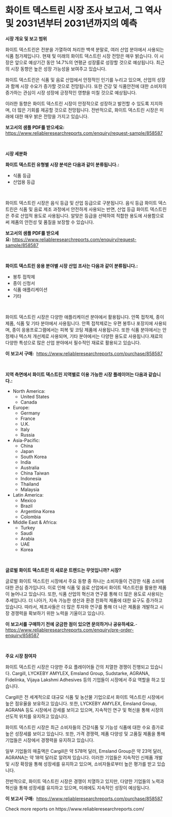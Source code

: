 <p><h1>화이트 덱스트린 시장 조사 보고서, 그 역사 및 2031년부터 2031년까지의 예측</h1></p><p><strong>시장 개요 및 보고 범위</strong></p>
<p><p>화이트 덱스트린은 전분을 가열하여 처리한 백색 분말로, 여러 산업 분야에서 사용되는 식품 첨가제입니다. 현재 및 미래의 화이트 덱스트린 시장 전망은 매우 밝습니다. 이 시장은 앞으로 예상기간 동안 14.7%의 연평균 성장률로 성장할 것으로 예상됩니다. 최근의 시장 동향은 높은 성장 가능성을 보여주고 있습니다.</p><p>화이트 덱스트린은 식품 및 음료 산업에서 안정적인 인기를 누리고 있으며, 산업의 성장과 함께 시장 수요가 증가할 것으로 전망됩니다. 또한 건강 및 식품안전에 대한 소비자의 증가하는 관심이 시장 성장에 긍정적인 영향을 미칠 것으로 예상됩니다.</p><p>이러한 동향은 화이트 덱스트린 시장이 안정적으로 성장하고 발전할 수 있도록 지지하며, 더 많은 기회를 제공할 것으로 전망됩니다. 전반적으로, 화이트 덱스트린 시장은 미래에 대한 매우 밝은 전망을 가지고 있습니다.</p></p>
<p><strong>보고서의 샘플 PDF를 받으세요:</strong> <a href="https://www.reliableresearchreports.com/enquiry/request-sample/858587">https://www.reliableresearchreports.com/enquiry/request-sample/858587</a></p>
<p>&nbsp;</p>
<p><strong>시장 세분화</strong></p>
<p><strong>화이트 덱스트린 유형별 시장 분석은 다음과 같이 분류됩니다.:</strong></p>
<p><ul><li>식품 등급</li><li>산업용 등급</li></ul></p>
<p>&nbsp;</p>
<p><p>화이트 덱스트린 시장은 음식 등급 및 산업 등급으로 구분됩니다. 음식 등급 화이트 덱스트린은 식품 및 음료 제조 과정에서 안전하게 사용되는 반면, 산업 등급 화이트 덱스트린은 주로 산업적 용도로 사용됩니다. 알맞은 등급을 선택하여 적합한 용도에 사용함으로써 제품의 안전성 및 품질을 보장할 수 있습니다.</p></p>
<p><strong>보고서의 샘플 PDF를 받으세요:</strong>&nbsp;<a href="https://www.reliableresearchreports.com/enquiry/request-sample/858587">https://www.reliableresearchreports.com/enquiry/request-sample/858587</a></p>
<p>&nbsp;</p>
<p><strong> 화이트 덱스트린 응용 분야별 시장 산업 조사는 다음과 같이 분류됩니다.:</strong></p>
<p><ul><li>봉투 접착제</li><li>종이 신청서</li><li>식품 애플리케이션</li><li>기타</li></ul></p>
<p>&nbsp;</p>
<p><p>화이트 덱스트린 시장은 다양한 애플리케이션 분야에서 활용됩니다. 안쪽 접착제, 종이 제품, 식품 및 기타 분야에서 사용됩니다. 안쪽 접착제로는 우편 봉투나 포장지에 사용되며, 종이 응용프로그램에서는 피복 및 코팅 제품에 사용됩니다. 또한 식품 분야에서는 안정제나 텍스처 개선제로 사용되며, 기타 분야에서는 다양한 용도로 사용됩니다.재료의 다양한 특성으로 많은 산업 분야에서 필수적인 재료로 활용되고 있습니다.</p></p>
<p><strong>이 보고서 구매:</strong>&nbsp; <a href="https://www.reliableresearchreports.com/purchase/858587">https://www.reliableresearchreports.com/purchase/858587</a></p>
<p>&nbsp;</p>
<p><strong>지역 측면에서 화이트 덱스트린 지역별로 이용 가능한 시장 플레이어는 다음과 같습니다.:</strong></p>
<p><ul>
    <li>
        North America:
        <ul>
            <li>United States</li>
            <li>Canada</li>
        </ul>
    </li>
    <li>
        Europe:
        <ul>
            <li>Germany</li>
            <li>France</li>
            <li>U.K.</li>
            <li>Italy</li>
            <li>Russia</li>
        </ul>
    </li>
    <li>
        Asia-Pacific:
        <ul>
            <li>China</li>
            <li>Japan</li>
            <li>South Korea</li>
            <li>India</li>
            <li>Australia</li>
            <li>China Taiwan</li>
            <li>Indonesia</li>
            <li>Thailand</li>
            <li>Malaysia</li>
        </ul>
    </li>
    <li>
        Latin America:
        <ul>
            <li>Mexico</li>
            <li>Brazil</li>
            <li>Argentina Korea</li>
            <li>Colombia</li>
        </ul>
    </li>
    <li>
        Middle East & Africa:
        <ul>
            <li>Turkey</li>
            <li>Saudi</li>
            <li>Arabia</li>
            <li>UAE</li>
            <li>Korea</li>
        </ul>
    </li>
    </ul></p>
<p>&nbsp;</p>
<p><strong>글로벌 화이트 덱스트린 의 새로운 트렌드는 무엇입니까? 시장?</strong></p>
<p><p>글로벌 화이트 덱스트린 시장에서 주요 동향 중 하나는 소비자들이 건강한 식품 소비에 대한 관심 증가입니다. 이로 인해 식품 및 음료 산업에서 화이트 덱스트린을 활용한 제품이 늘어나고 있습니다. 또한, 식품 산업의 혁신과 연구를 통해 더 많은 용도로 사용되는 추세입니다. 더 나아가, 지속 가능한 생산과 환경 친화적 제품에 대한 요구도 증가하고 있습니다. 따라서, 제조사들은 더 많은 투자와 연구를 통해 더 나은 제품을 개발하고 시장 경쟁력을 확보하기 위한 노력을 기울이고 있습니다.</p></p>
<p><strong>이 보고서를 구매하기 전에 궁금한 점이 있으면 문의하거나 공유하세요.</strong>- <a href="https://www.reliableresearchreports.com/enquiry/pre-order-enquiry/858587">https://www.reliableresearchreports.com/enquiry/pre-order-enquiry/858587</a></p>
<p>&nbsp;</p>
<p><strong>주요 시장 참여자</strong></p>
<p><p>화이트 덱스트린 시장은 다양한 주요 플레이어들 간의 치열한 경쟁이 진행되고 있습니다. Cargill, LYCKEBY AMYLEX, Emsland Group, Sudstarke, AGRANA, Fidelinka, Vijaya Lakshmi Adhesives 등의 기업들이 시장에서 주요 역할을 하고 있습니다.</p><p>Cargill은 전 세계적으로 대규모 식품 및 농산물 기업으로서 화이트 덱스트린 시장에서 높은 점유율을 보유하고 있습니다. 또한, LYCKEBY AMYLEX, Emsland Group, AGRANA 등도 시장에서 강세를 보이고 있으며, 지속적인 연구 및 혁신을 통해 시장의 선도적 위치를 유지하고 있습니다.</p><p>화이트 덱스트린 시장은 최근 소비자들의 건강식품 및 기능성 식품에 대한 수요 증가로 높은 성장세를 보이고 있습니다. 또한, 가격 경쟁력, 제품 다양성 및 고품질 제품을 통해 기업들은 시장에서 경쟁력을 유지하고 있습니다.</p><p>일부 기업들의 매출액은 Cargill은 약 578억 달러, Emsland Group은 약 23억 달러, AGRANA는 약 18억 달러로 알려져 있습니다. 이러한 기업들은 지속적인 신제품 개발 및 시장 확장을 통해 성장세를 유지하고 있으며, 소비자들로부터 높은 평가를 받고 있습니다.</p><p>전반적으로, 화이트 덱스트린 시장은 경쟁이 치열하고 있지만, 다양한 기업들의 노력과 혁신을 통해 성장세를 유지하고 있으며, 미래에도 지속적인 성장이 예상됩니다.</p></p>
<p><strong>이 보고서 구매:</strong>&nbsp;&nbsp;<a href="https://www.reliableresearchreports.com/purchase/858587">https://www.reliableresearchreports.com/purchase/858587</a></p>
<p>Check more reports on https://www.reliableresearchreports.com/</p>
